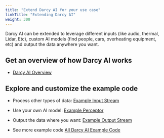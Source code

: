 ```yaml
---
title: "Extend Darcy AI for your use case"
linkTitle: "Extending Darcy AI"
weight: 300
---
```


Darcy AI can be extended to leverage different inputs (like audio, thermal, Lidar, Etc), custom AI models (find people, cars, overheating equipment, etc) and output the data anywhere you want.

## Get an overview of how Darcy AI works

- [Darcy AI Overview](/docs/ai/)

## Explore and customize the example code

- Process other types of data: [Example Input Stream](https://github.com/darcyai/darcyai/blob/main/src/examples/sample_input_stream.py)

- Use your own AI model: [Example Perceptor](https://github.com/darcyai/darcyai/blob/main/src/examples/perceptors/basic_perceptor/perceptor.py)

- Output the data where you want: [Example Output Stream](https://github.com/darcyai/darcyai/blob/main/src/examples/output_streams/s3_output_stream.py)

- See more example code [All Darcy AI Example Code](https://github.com/darcyai/darcyai/tree/main/src/examples)